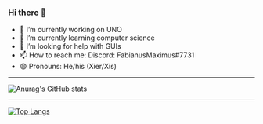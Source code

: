 ### Hi there 👋

- 🔭 I’m currently working on UNO
- 🌱 I’m currently learning computer science
- 🤔 I’m looking for help with GUIs
- 📫 How to reach me: Discord: FabianusMaximus#7731
- 😄 Pronouns: He/his (Xier/Xis)

---

![Anurag's GitHub stats](https://github-readme-stats.vercel.app/api?username=FabianusMaximus&count_private=true&show_icons=true&theme=radical)

---

[![Top Langs](https://github-readme-stats.vercel.app/api/top-langs/?username=FabianusMaximus&layout=compact&theme=radical)](https://github.com/anuraghazra/github-readme-stats)
